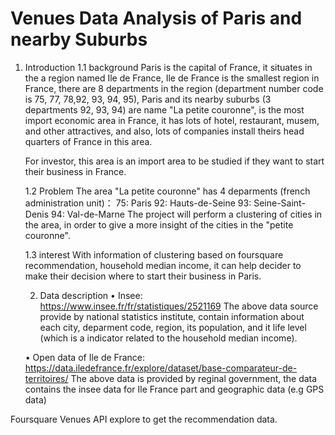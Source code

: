 # Venues Data Analysis of Paris and nearby Suburbs  
1. Introduction
	1.1 background
	Paris is the capital of France, it situates in the a region named Ile de France, Ile de France is the smallest region in France, there are 8 departments in the region (department number code is 75, 77, 78,92, 93, 94, 95), Paris and its nearby suburbs (3 departments 92, 93, 94) are name "La petite couronne", is the most import economic area in France, it has lots of hotel, restaurant, musem, and other attractives, and also, lots of companies install theirs head quarters of France in this area.
	
	For investor, this area is an import area to be studied if they want to start their business in France.
	
	1.2 Problem
	The area "La petite couronne" has 4 deparments (french administration unit)：
	75: Paris
	92: Hauts-de-Seine
	93: Seine-Saint-Denis
	94: Val-de-Marne
	The project will perform a clustering of cities in the area, in order to give a more insight of the cities in the "petite couronne".
	
	
	1.3 interest 
	With information of clustering based on foursquare recommendation, household median income, it can help decider to make their decision where to start their business in Paris.
	
 
	2. Data description
	• Insee:
	https://www.insee.fr/fr/statistiques/2521169
	The above data source provide by national statistics institute, contain information about each city, deparment code, region, its population, and it life level (which is a indicator related to the household median income).
	
	• Open data of Ile de France:
	https://data.iledefrance.fr/explore/dataset/base-comparateur-de-territoires/
	The above data is provided by reginal government, the data contains the insee data for Ile France part and geographic data (e.g GPS data)
	
Foursquare Venues API explore to get the recommendation data.